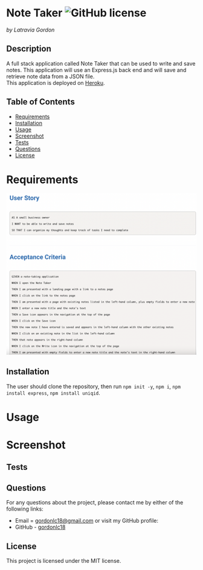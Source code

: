 # Note Taker ![GitHub license](https://img.shields.io/badge/license-MIT-blue.svg)

_by Latravia Gordon_</br>

## Description

A full stack application called Note Taker that can be used to write and save notes. This application will use an Express.js back end and will save and retrieve note data from a JSON file. </br> This application is deployed on [Heroku](https://aqueous-everglades-46355.herokuapp.com/).

## Table of Contents

- [Requirements](#requirements)
- [Installation](#installation)
- [Usage](#usage)
- [Screenshot](#screenshot)
- [Tests](#tests)
- [Questions](#questions)
- [License](#license)

# Requirements

![User Story and Acceptance Criteria](./public/assets/images/userStory.jpeg)

## Installation

The user should clone the repository, then run `npm init -y`, `npm i`, `npm install express`, `npm install uniqid`.

# Usage

<!-- [Video Demo]() -->

# Screenshot

## Tests

## Questions

For any questions about the project, please contact me by either of the following links:

- Email = gordonlc18@gmail.com
  or visit my GitHub profile:
- GitHub - [gordonlc18](https://github.com/gordonlc18)

## License

This project is licensed under the MIT license.
